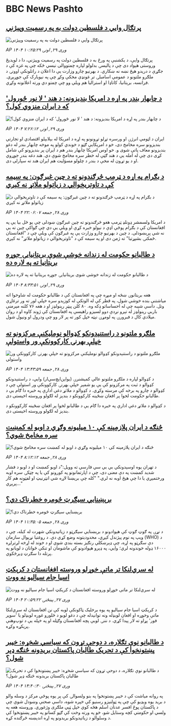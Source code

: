 # BBC News Pashto## [پرتګال وايي د فلسطین دولت به په رسمیت وپېژني](https://www.bbc.com/pashto/articles/cz9j3d39zexo?at_medium=RSS&at_campaign=rss?at_campaign=githubrss)![پرتګال وايي د فلسطین دولت به په رسمیت وپېژني](https://ichef.bbci.co.uk/ace/ws/240/cpsprodpb/ab47/live/02caaa70-9603-11f0-90f2-5f87cb020b24.jpg)_AP ۱۴۰۴ وږی ۲۹, اونۍ ۱۰:۲۵:۲۹_پرتګال وايي، د یکشنبې په ورځ به د فلسطین دولت په رسمیت وپیژني، دا د لوېدیځ وروستی هېواد دی چې د پالیسۍ بدلولو لپاره چمتووالی نیسي ځکه چې په غزه کې د جګړې د درېدو هېڅ نښه نه ښکاري.
د بهرنیو چارو وزارت یې دا اعلان د راتلونکې اوونۍ د ملګرو ملتونو د عمومي اسامبلۍ تر غونډې مخکې وکړ چې په نیویارک کې جوړېږي. فرانسه، برېتانیا، کاناډا او استرالیا هم ویلي وو چې چمتو دي ورته اعلانونه وکړي.## [د چابهار بندر په اړه د امریکا بندیزونه: د هند ' لا نور ځورول'  که د ایران منزوي کول؟](https://www.bbc.com/pashto/articles/cjd1ym3838lo?at_medium=RSS&at_campaign=rss?at_campaign=githubrss)![د چابهار بندر په اړه د امریکا بندیزونه: د هند ' لا نور ځورول'  که د ایران منزوي کول؟](https://ichef.bbci.co.uk/ace/ws/240/cpsprodpb/2032/live/ceed4ac0-95f1-11f0-9cf6-cbf3e73ce2b9.jpg)_AP ۱۴۰۴ وږی ۲۹, اونۍ ۷:۲۶:۱۲_ایران د اټومي انرژۍ او ورسره تړلو تړونونو په اړه د امریکا له بېلابېلو اقتصادي او تجارتي بندیزونو سره مخامخ دی، خو د امریکايي ګټو د خوندي کولو په موخه چابهار بندر له دغو بندیزونو معاف پاتې شوی و.
خو اوس امریکا چابهار بندر هم د ایران پر بندیزونو کې شامل کړی دی چې له امله یې د هند ګټې له خطر سره مخامخ شوې دي.
هند دغه بندر جوړوي او د یو تړون له مخې د بندر د چلولو مسؤلیت هم ایران هند ته سپارلی دی.## [د بګرام په اړه د ټرمپ څرګندونو ته د چین غبرګون: په سیمه کې د تاوتریخوالي د زیاتولو ملاتړ نه کېږي](https://www.bbc.com/pashto/articles/c3drpxvnlvyo?at_medium=RSS&at_campaign=rss?at_campaign=githubrss)![د بګرام په اړه د ټرمپ څرګندونو ته د چین غبرګون: په سیمه کې د تاوتریخوالي د زیاتولو ملاتړ نه کېږي](https://ichef.bbci.co.uk/ace/ws/240/cpsprodpb/2a76/live/a82f9070-95a4-11f0-90f2-5f87cb020b24.jpg)_AP ۱۴۰۴ وږی ۲۸, جمعه ۲۲:۰۶:۰۷_د امریکا ولسمشر ډونلډ ټرمپ هغو څرګندونو ته چین غبرګون ښودلی چې یو ځل بیا یې په افغانستان کې د بګرام پوځي اډې د نیولو خبره کړې او ویلي یې دي چې ګواکې چین ته یې نه شي پرېښودلی.
د چین د بهرنیو چارو وزارت یې په غبرګون کې ویلي چې د "افغانستان ځمکنۍ بشپړتیا" ته ژمن دی او  په سیمه کې د "تاوتریخوالي د زیاتولو ملاتړ" نه کېږي.## [د طالبانو حکومت له زندانه خوشې شوې بریتانیایۍ جوړه بریتانیا ته په لاره ده](https://www.bbc.com/pashto/articles/cder3w57pdgo?at_medium=RSS&at_campaign=rss?at_campaign=githubrss)![د طالبانو حکومت له زندانه خوشې شوې بریتانیایۍ جوړه بریتانیا ته په لاره ده](https://ichef.bbci.co.uk/ace/ws/240/cpsprodpb/dee5/live/b67750f0-95fe-11f0-9cf6-cbf3e73ce2b9.jpg)_AP ۱۴۰۴ وږی ۲۹, اونۍ ۸:۳۳:۵۱_هغه بریتانوۍ ښځه او مېړه چې په افغانستان کې د طالبانو حکومت له شاوخوا اته میاشتني بنده خوشي شول، په قطر کې له الوتکې له کوزېدو سره خپلې لور ته ور ترغاړې وتل. داسې شېبه چې له احساساتو ډکه وه.
۸۰ کلن پيټر رېنولډز او د هغه ۷۶ کلنه مېرمنې باربي رېنولډز له تېرو نږدې دوو لسیزو راهیسې په افغانستان کې ژوند کاوه او د روان میلادي کال د فبرورۍ په لومړۍ نېټه خپل کور ته پر لار وو چې  ودرول او ونیول شول.## [ملګرو ملتونو د راستنېدونکو کډوالو نوملیکنې مرکزونو ته خپلې بهرنۍ کارکوونکې ور واستولې](https://www.bbc.com/pashto/articles/c5yek0epvn4o?at_medium=RSS&at_campaign=rss?at_campaign=githubrss)![ملګرو ملتونو د راستنېدونکو کډوالو نوملیکنې مرکزونو ته خپلې بهرنۍ کارکوونکې ور واستولې](https://ichef.bbci.co.uk/ace/ws/240/cpsprodpb/f6b3/live/5688f1a0-956b-11f0-84c8-99de564f0440.jpg)_AP ۱۴۰۴ وږی ۲۸, جمعه ۱۳:۴۳:۵۹_د کډوالو لپاره د ملګرو ملتونو عالي کمیشنرۍ (یو‌اېن‌اېچ‌سي‌ار) وايي، د راستنېدونکو کډوالو د ثبت په مرکزونو کې یې یو شمېر خپلې بهرنۍ کارکوونکې ور استولې چې د کډوالو د چارو په برخه کې مرسته وکړي.
د کډوالو د ملاتړ دغې ادارې په خبره دا ګام یې د طالبانو حکومت لخوا پر افغان ښځینه کارکوونکو د بندېز له لګولو وروسته اخیستی دی. 

د کډوالو د ملاتړ دغې ادارې په خبره دا ګام یې د طالبانو لخوا پر افغان ښځینه کارکوونکو د بندېز له لګولو وروسته اخیستی دی.## [ څنګه د ایران پلازمېنه کې ۱۰ میلیونه وګړي د اوبو له کمښت سره مخامخ شوي؟](https://www.bbc.com/pashto/articles/c2ejz38l109o?at_medium=RSS&at_campaign=rss?at_campaign=githubrss)![ څنګه د ایران پلازمېنه کې ۱۰ میلیونه وګړي د اوبو له کمښت سره مخامخ شوي؟](https://ichef.bbci.co.uk/ace/ws/240/cpsprodpb/6181/live/df2cf160-93df-11f0-b391-6936825093bd.jpg)_AP ۱۴۰۴ وږی ۲۸, جمعه ۸:۱۲:۱۲_د تهران یوه اوسېدونکي بي بي سي فارسي ته وویل:"د اوبو کمښت او د اوبو د فشار شدید کمښت په دې معنی دی، چې د اپارتمانونو په کورونو کې یا په چټکۍ سره اوبه ورختمېږي یا دا چې هېڅ اوبه نه لري."
"کله چې برېښنا لاړه شي انټرنیټ او لفټونه هم کار پرېږي..."## [ برېښنايي سیګرټ څومره خطرناک دي؟](https://www.bbc.com/pashto/articles/czrynv0mdvmo?at_medium=RSS&at_campaign=rss?at_campaign=githubrss)![ برېښنايي سیګرټ څومره خطرناک دي؟](https://ichef.bbci.co.uk/ace/ws/240/cpsprodpb/c126/live/6a119fc0-51d1-11f0-8485-7bd50fa63665.jpg)_AP ۱۴۰۴ وږی ۲۸, جمعه ۱۱:۳۵:۰۵_د نړۍ په ګوټ ګوټ کې هېوادونو د برېښنايي سیګرټو د زیاتیدونکي شهرت له کبله، چې د ویپ په نوم پېژندل کېږي، محدودیتونه وضع کړي دي.
د روغتیا نړیوال سازمان (WHO) د دې سګرټو په اړه، چې ډېرښکلي رنګیز بسته بندي شوي او د خوند له اړخه لږترلږه ۱۶۰۰۰ ډوله خوندونه لري؛ وايي، په ډېرو هېوادونو کې ماشومان او تنکي ځوانان د لویانو په پرتله دا سګرټ ډیرڅکوي.## [له سري‌لنکا تر ماتې خوړلو وروسته افغانستان د کرېکټ اسیا جام سیالیو نه ووت](https://www.bbc.com/pashto/articles/c20z9pp34pzo?at_medium=RSS&at_campaign=rss?at_campaign=githubrss)![له سري‌لنکا تر ماتې خوړلو وروسته افغانستان د کرېکټ اسیا جام سیالیو نه ووت](https://ichef.bbci.co.uk/ace/ws/240/cpsprodpb/9690/live/50410700-94d1-11f0-84c8-99de564f0440.jpg)_AP ۱۴۰۴ وږی ۲۷, پينځنۍ ۲۰:۵۹:۲۲_د کرېکټ اسیا جام سیالیو په یوه برخلیک ټاکونکې لوبه کې نن افغانستان له سري‌لنکا ماتې وخوړه او افغان لوبډله ونه توانېدله چې د دغو لوبو د څلورو غوره لوبډلو یا 'سوپر فور' پړاو ته لار پيدا کړي.
د نننۍ لوبې پچه افغانستان وګټله او په خپله یې د توپ‌وهنې پرېکړه وکړه.## [د طالبانو نوې تګلاره، د دوحې تړون که سیاسي شخړه: خیبر پښتونخوا کې د تحریک طالبان پاکستان بریدونه څنګه ډېر شول؟](https://www.bbc.com/pashto/articles/cjr5lgrzqqzo?at_medium=RSS&at_campaign=rss?at_campaign=githubrss)![د طالبانو نوې تګلاره، د دوحې تړون که سیاسي شخړه: خیبر پښتونخوا کې د تحریک طالبان پاکستان بریدونه څنګه ډېر شول؟](https://ichef.bbci.co.uk/ace/ws/240/cpsprodpb/0dd4/live/c7ffbb10-9477-11f0-9cf6-cbf3e73ce2b9.jpg)_AP ۱۴۰۴ وږی ۲۷, پينځنۍ ۱۴:۴۰:۳۰_په روانه میاشت کې د خیبر پښتونخوا په بنو ولسوالۍ کې پر یوه پوځي مرکز د وسله‌ والو د برید یوه وېډیو کې چې په ټولنیزو رسنیو کې خپره شوه، داسې صحنې وښودل شوې چې د پاکستان پوځ افسر عدنان اسلم هڅه کوي خپل ټپي ملګری وژغوري. وروسته هغه په ولسي او حکومتي کچه وستایل شو، خو په ورته وخت کې ګڼو کسانو په خیبر پښتونخوا کې د وسلوالو د زیاتېدونکو بریدونو په اړه اندېښنه څرګنده کړه.